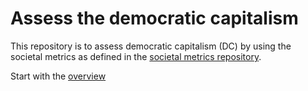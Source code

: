 # Assess the democratic capitalism

This repository is to assess democratic capitalism (DC) by using the societal metrics as defined in the [societal metrics repository](https://github.com/open-socialism/societal-metrics).

Start with the [overview](index)
